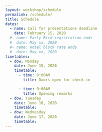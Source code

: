 ```yaml
---
layout: workshop/schedule
permalink: /schedule/
title: Schedule
dates:
  - name: Call for presentations deadline
    date: February 15, 2020
  #- name: Early Bird registration ends
  #  date: May xx, 2020
  #- name: Hotel block rate ends
  #  date: May xx, 2020
timetables:
  - dow: Monday
    date: June 15, 2020
    timetable:
      - time: 8:00AM
        title: Doors open for check-in

      - time: 9:00AM
        title: Opening remarks
  - dow: Tuesday
    date: June 16, 2020
    timetable:
  - dow: Wednesday
    date: June 17, 2020
    timetable:
---
```


